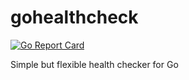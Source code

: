 # gohealthcheck

[![Go Report Card](https://goreportcard.com/badge/github.com/skandragon/gohealthcheck)](https://goreportcard.com/report/github.com/skandragon/gohealthcheck)

Simple but flexible health checker for Go
